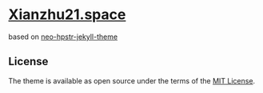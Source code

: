 # [Xianzhu21.space](https://xianzhu21.space)

based on [neo-hpstr-jekyll-theme](https://github.com/aron-bordin/neo-hpstr-jekyll-theme)

## License

The theme is available as open source under the terms of the [MIT License](http://opensource.org/licenses/MIT).
